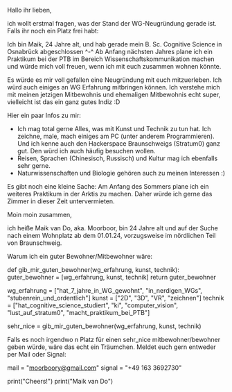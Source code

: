Hallo ihr lieben,

ich wollt erstmal fragen, was der Stand der WG-Neugründung gerade ist. Falls ihr noch ein Platz frei habt:


Ich bin Maik, 24 Jahre alt, und hab gerade mein B. Sc. Cognitive Science in Osnabrück abgeschlossen ^-^ Ab Anfang nächsten Jahres plane ich ein Praktikum bei der PTB im Bereich  Wissenschaftskommunikation machen und würde mich voll freuen, wenn ich mit euch zusammen wohnen könnte.

Es würde es mir voll gefallen eine Neugründung mit euch mitzuerleben. Ich würd auch einiges an WG Erfahrung mitbringen können. Ich verstehe mich mit meinen jetzigen Mitbewohnis und ehemaligen Mitbewohnis echt super, vielleicht ist das ein ganz gutes Indiz :D

Hier ein paar Infos zu mir:
- Ich mag total gerne Alles, was mit Kunst und Technik zu tun hat. Ich zeichne, male, mach einiges am PC (unter anderem Programmieren). Und ich kenne auch den Hackerspace Braunschweigs (Stratum0) ganz gut. Den würd ich auch häufig besuchen wollen.
- Reisen, Sprachen (Chinesisch, Russisch) und Kultur mag ich ebenfalls sehr gerne.
- Naturwissenschaften und Biologie gehören auch zu meinen Interessen :)

Es gibt noch eine kleine Sache: Am Anfang des Sommers plane ich ein weiteres Praktikum in der Arktis zu machen. Daher würde ich gerne das Zimmer in dieser Zeit untervermieten.




Moin moin zusammen,

ich heiße Maik van Do, aka. Moorboor, bin 24 Jahre alt und auf der Suche nach einem Wohnplatz ab dem 01.01.24, vorzugsweise im nördlichen Teil von Braunschweig. 


Warum ich ein guter Bewohner/Mitbewohner wäre:

def gib_mir_guten_bewohner(wg_erfahrung, kunst, technik):
	guter_bewohner = [wg_erfahrung, kunst, technik]
	return guter_bewohner

wg_erfahrung = ["hat_7_jahre_in_WG_gewohnt", "in_nerdigen_WGs", "stubenrein_und_ordentlich"]
kunst = ["2D", "3D", "VR", "zeichnen"]
technik = ["hat_cognitive_science_studiert", "ki", "computer_vision",  "lust_auf_stratum0", "macht_praktikum_bei_PTB"]

sehr_nice = gib_mir_guten_bewohner(wg_erfahrung, kunst, technik)

Falls es noch irgendwo n Platz für einen sehr_nice mitbewohner/bewohner geben würde, wäre das echt ein Träumchen. Meldet euch gern entweder per Mail oder Signal:

mail = "moorboory@gmail.com"
signal = "+49 163 3692730"

print("Cheers!")
print("Maik van Do")